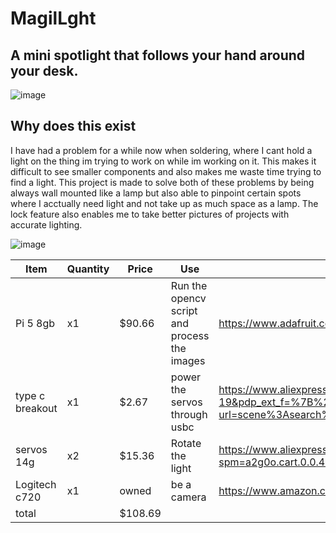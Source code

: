 # MagilLght

## A mini spotlight that follows your hand around your desk.

![image](https://github.com/user-attachments/assets/5dbddb67-c66c-4a26-867a-15dece6ae748)

## Why does this exist

I have had a problem for a while now when soldering, where I cant hold a light on the thing im trying to work on while im working on it. This makes it difficult to see smaller components and also makes me waste time trying to find a light. This project is made to solve both of these problems by being always wall mounted like a lamp but also able to pinpoint certain spots where I acctually need light and not take up as much space as a lamp. The lock feature also enables me to take better pictures of projects with accurate lighting.

![image](https://github.com/user-attachments/assets/90190c67-08f9-4226-9453-c525f748d65b)

|Item| Quantity | Price | Use | Link|
|----|----------|-------|-----|-----|
|Pi 5 8gb| x1| $90.66 | Run the opencv script and process the images| https://www.adafruit.com/product/5813 |
| type c breakout |x1| $2.67| power the servos through usbc| https://www.aliexpress.us/item/3256808829339214.html?spm=a2g0o.productlist.main.22.4930GWB2GWB2ps&aem_p4p_detail=20250703101441141114911712760001660515&algo_pvid=85a4cea9-4091-4730-b320-862f67157527&algo_exp_id=85a4cea9-4091-4730-b320-862f67157527-19&pdp_ext_f=%7B%22order%22%3A%2230%22%2C%22eval%22%3A%221%22%7D&pdp_npi=4%40dis%21USD%211.32%211.32%21%21%219.39%219.39%21%40210337bc17515628815418898e53ee%2112000047587097902%21sea%21US%214381910819%21X&curPageLogUid=movmMgraFrpv&utparam-url=scene%3Asearch%7Cquery_from%3A&search_p4p_id=20250703101441141114911712760001660515_5|
| servos 14g | x2 |$15.36 | Rotate the light| https://www.aliexpress.us/item/3256807738151389.html?spm=a2g0o.cart.0.0.46bc38dah12Lfn&mp=1&pdp_npi=5%40dis%21USD%21USD%208.16%21USD%207.68%21%21USD%207.68%21%21%21%402101c67a17515650089913422e006b%2112000042865409658%21ct%21US%214381910819%21%212%210&gatewayAdapt=glo2usa |
|Logitech c720 | x1 |owned | be a camera |https://www.amazon.com/Logitech-Desktop-Widescreen-Calling-Recording/dp/B004FHO5Y6?source=ps-sl-shoppingads-lpcontext&ref_=fplfs&psc=1&smid=ATVPDKIKX0DER&gQT=1 | 
| total | | $108.69 | | |
